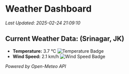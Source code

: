 
# Weather Dashboard

_Last Updated: 2025-02-24 21:09:10_

## Current Weather Data: (Srinagar, JK)
- **Temperature:** 3.7 °C ![Temperature Badge](https://img.shields.io/badge/Temperature-Low%20Temp-blue)
- **Wind Speed:** 2.1 km/h ![Wind Speed Badge](https://img.shields.io/badge/Wind%20Speed-Light%20Wind-blue)

*Powered by Open-Meteo API*
